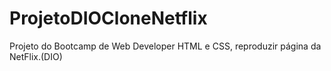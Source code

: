 # ProjetoDIOCloneNetflix
Projeto do Bootcamp de Web Developer HTML e CSS, reproduzir página da NetFlix.(DIO)
